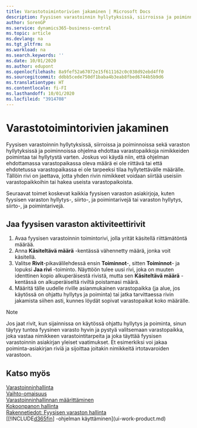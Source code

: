 ```yaml
---
title: Varastotoimintorivien jakaminen | Microsoft Docs
description: Fyysisen varastoinnin hyllytyksissä, siirroissa ja poiminnoissa sekä varaston hyllytyksissä ja poiminnoissa ohjelma ehdottaa varastopaikkoja nimikkeiden poimintaa tai hyllytystä varten. Joskus voi käydä niin, että ohjelman ehdottamassa varastopaikassa oleva määrä ei ole riittävä tai että ehdotetussa varastopaikassa ei ole tarpeeksi tilaa hyllytettävälle määrälle. Tällöin rivi on jaettava, jotta yhden rivin nimikkeet voidaan siirtää useisiin varastopaikkoihin tai hakea useista varastopaikoista.
author: SorenGP
ms.service: dynamics365-business-central
ms.topic: article
ms.devlang: na
ms.tgt_pltfrm: na
ms.workload: na
ms.search.keywords: ''
ms.date: 10/01/2020
ms.author: edupont
ms.openlocfilehash: 8a9fef52a67072e15f611162c0c038d92ebd4ff0
ms.sourcegitcommit: ddbb5cede750df1baba4b3eab8fbed6744b5b9d6
ms.translationtype: HT
ms.contentlocale: fi-FI
ms.lasthandoff: 10/01/2020
ms.locfileid: "3914708"
---
```

# <a name="split-warehouse-activity-lines"></a>Varastotoimintorivien jakaminen
Fyysisen varastoinnin hyllytyksissä, siirroissa ja poiminnoissa sekä varaston hyllytyksissä ja poiminnoissa ohjelma ehdottaa varastopaikkoja nimikkeiden poimintaa tai hyllytystä varten. Joskus voi käydä niin, että ohjelman ehdottamassa varastopaikassa oleva määrä ei ole riittävä tai että ehdotetussa varastopaikassa ei ole tarpeeksi tilaa hyllytettävälle määrälle. Tällöin rivi on jaettava, jotta yhden rivin nimikkeet voidaan siirtää useisiin varastopaikkoihin tai hakea useista varastopaikoista.  

Seuraavat toimet koskevat kaikkia fyysisen varaston asiakirjoja, kuten fyysisen varaston hyllytys-, siirto-, ja poimintarivejä tai varaston hyllytys, siirto-, ja poimintarivejä.  

## <a name="to-split-warehouse-activity-lines"></a>Jaa fyysisen varaston aktiviteettirivit  
1.  Avaa fyysisen varastoinnin toimintorivi, jolla yrität käsitellä riittämätöntä määrää.  
2.  Anna **Käsiteltävä määrä** -kentässä vähennetty määrä, jonka voit käsitellä.  
3.  Valitse **Rivit**-pikavälilehdessä ensin **Toiminnot**-, sitten **Toiminnot**- ja lopuksi **Jaa rivi** -toiminto. Näyttöön tulee uusi rivi, joka on muuten identtinen kopio alkuperäisestä rivistä, mutta sen **Käsiteltävä määrä** -kentässä on alkuperäiseltä riviltä poistamasi määrä.  
4.  Määritä tälle uudelle riville asianmukainen varastopaikka (ja alue, jos käytössä on ohjattu hyllytys ja poiminta) tai jatka tarvittaessa rivin jakamista siihen asti, kunnes löydät sopivat varastopaikat koko määrälle.  

> [!NOTE]  
>  Jos jaat rivit, kun sijainnissa on käytössä ohjattu hyllytys ja poiminta, sinun täytyy tuntea fyysinen varasto hyvin ja pystyä valitsemaan varastopaikka, joka vastaa nimikkeen varastointitarpeita ja joka täyttää fyysisen varastoinnin asiakirjan yleiset vaatimukset. Et esimerkiksi voi jakaa poiminta-asiakirjan riviä ja sijoittaa joitakin nimikkeitä irtotavaroiden varastoon.  

## <a name="see-also"></a>Katso myös  
[Varastoinninhallinta](warehouse-manage-warehouse.md)  
[Vaihto-omaisuus](inventory-manage-inventory.md)  
[Varastoinninhallinnan määrittäminen](warehouse-setup-warehouse.md)     
[Kokoonpanon hallinta](assembly-assemble-items.md)    
[Rakennetiedot: Fyysisen varaston hallinta](design-details-warehouse-management.md)  
[[!INCLUDE[d365fin](includes/d365fin_md.md)] -ohjelman käyttäminen](ui-work-product.md)
